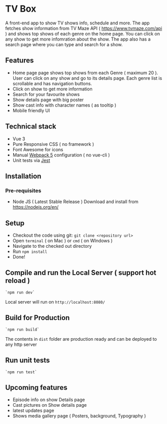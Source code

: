 # TV Box

A front-end app to show TV shows info, schedule and more. The app fetches show information from TV Maze API ( https://www.tvmaze.com/api ) and shows top shows of each genre on the home page. You can click on any show to get more infomration about the show. The app also has a search page where  you can type and search for a show.

## Features
- Home page page shows top shows from each Genre ( maximum 20 ). User can click on any show and go to its details page. Each genre list is scrollable and has navigation buttons.
- Click on show to get more information
- Search for your favourite shows
- Show details page with big poster
- Show cast info with character names ( as tooltip )
- Mobile friendly UI

## Technical stack
- Vue 3
- Pure Responsive CSS ( no framework )
- Font Awesome for icons
- Manual [Webpack 5](https://webpack.js.org/) configuration ( no vue-cli )
- Unit tests via [Jest](https://jestjs.io/)

## Installation

### Pre-requisites
- Node JS ( Latest Stable Release ) Download and install from https://nodejs.org/en/

## Setup
- Checkout the code using git:  `git clone <repository url>`
- Open `terminal` ( on Mac ) or `cmd` ( on WIndows )
- Navigate to the checked out directory
- Run `npm install`
- Done!

## Compile and run the Local Server ( support hot reload )
```
`npm run dev`
```
Local server will run on `http://localhost:8080/`

## Build for Production
```
`npm run build`
```
The contents in `dist` folder are production ready and can be deployed to any http server

## Run unit tests
```
`npm run test`
```

## Upcoming features
- Episode info on show Details page
- Cast pictures on Show details page
- latest updates page
- Shows media gallery page ( Posters, background, Typography )
